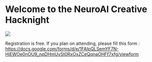 # Welcome to the NeuroAI Creative Hacknight

![](./banner.png)



Registration is free.
If you plan on attending, please fill this form :
https://docs.google.com/forms/d/e/1FAIpQLSemYF7N-HiEWOe0nOU9_npDHmUvSt0RxOxZCeQqnaOHFf7xfg/viewform
